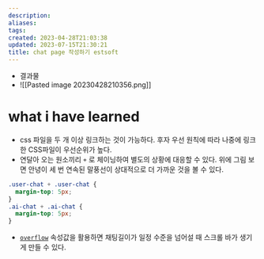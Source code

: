 ```yaml
---
description:
aliases: 
tags: 
created: 2023-04-28T21:03:38
updated: 2023-07-15T21:30:21
title: chat page 작성하기 estsoft
---
```

- 결과물
- ![[Pasted image 20230428210356.png]]

# what i have learned

- css 파일을 두 개 이상 링크하는 것이 가능하다. 후자 우선 원칙에 따라 나중에 링크한 CSS파일이 우선순위가 높다.
- 연달아 오는 원소끼리 `+` 로 체이닝하여 별도의 상황에 대응할 수 있다. 위에 그림 보면 안녕이 세 번 연속된 말풍선이 상대적으로 더 가까운 것을 볼 수 있다.

```css
.user-chat + .user-chat {
  margin-top: 5px;
}
.ai-chat + .ai-chat {
  margin-top: 5px;
}
```

- [`overflow`](https://developer.mozilla.org/ko/docs/Web/CSS/overflow) 속성값을 활용하면 채팅길이가 일정 수준을 넘어설 때 스크롤 바가 생기게 만들 수 있다.
